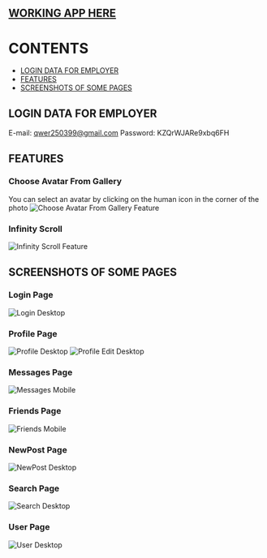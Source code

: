 [WORKING APP HERE](https://bloodfalka.ru/social-network)
---------------------------------------------------------

# CONTENTS
- [LOGIN DATA FOR EMPLOYER](#LOGIN-DATA-FOR-EMPLOYER)
- [FEATURES](#FEATURES)
- [SCREENSHOTS OF SOME PAGES](#SCREENSHOTS-OF-SOME-PAGES)

LOGIN DATA FOR EMPLOYER
-----------------------

E-mail: qwer250399@gmail.com
Password: KZQrWJARe9xbq6FH

FEATURES
--------

### Choose Avatar From Gallery
You can select an avatar by clicking on the human icon in the corner of the photo
![Choose Avatar From Gallery Feature](/git_README_img/ChooseAvatar.png)

### Infinity Scroll
![Infinity Scroll Feature](/git_README_img/InfinityScrollDS.png)

SCREENSHOTS OF SOME PAGES
--------------------------

### Login Page
![Login Desktop](/git_README_img/loginDS.png)

### Profile Page
![Profile Desktop](/git_README_img/ProfileDS.png)
![Profile Edit Desktop](/git_README_img/ProfileEditDS.png)

### Messages Page
![Messages Mobile](/git_README_img/MessagesMB.png)

### Friends Page
![Friends Mobile](/git_README_img/FriendsMB.png)

### NewPost Page
![NewPost Desktop](/git_README_img/NewPostDS.png)

### Search Page
![Search Desktop](/git_README_img/SearchDS.png)

### User Page
![User Desktop](/git_README_img/UserPageDS.png)
